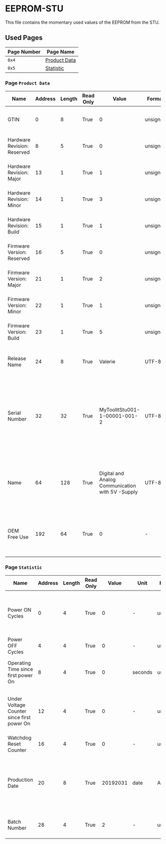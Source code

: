 # EEPROM-STU

This file contains the momentary used values of the EEPROM from the STU.

## Used Pages

| Page Number | Page Name                          |
| ----------- | ---------------------------------- |
| `0x4`       | [Product Data](#page:product-data) |
| `0x5`       | [Statistic](#page:statistic)       |

<a name="page:product-data"></a>

### Page `Product Data`

| Name                        | Address | Length | Read Only | Value                                            | Format   | Description                                                                                                             |
| --------------------------- | ------- | ------ | --------- | ------------------------------------------------ | -------- | ----------------------------------------------------------------------------------------------------------------------- |
| GTIN                        | 0       | 8      | True      | 0                                                | unsigned | Global Trade Identification Number (GTIN)                                                                               |
| Hardware Revision: Reserved | 8       | 5      | True      | 0                                                | unsigned | Hardware Revision Number - Reserved                                                                                     |
| Hardware Revision: Major    | 13      | 1      | True      | 1                                                | unsigned | Hardware Revision Number - Major                                                                                        |
| Hardware Revision: Minor    | 14      | 1      | True      | 3                                                | unsigned | Hardware Revision Number - Minor                                                                                        |
| Hardware Revision: Build    | 15      | 1      | True      | 1                                                | unsigned | Hardware Revision Number - Build                                                                                        |
| Firmware Version: Reserved  | 16      | 5      | True      | 0                                                | unsigned | Firmware Version Number - Reserved                                                                                      |
| Firmware Version: Major     | 21      | 1      | True      | 2                                                | unsigned | Firmware Version Number - Major                                                                                         |
| Firmware Version: Minor     | 22      | 1      | True      | 1                                                | unsigned | Firmware Version Number - Minor                                                                                         |
| Firmware Version: Build     | 23      | 1      | True      | 5                                                | unsigned | Firmware Version Number - Build                                                                                         |
| Release Name                | 24      | 8      | True      | Valerie                                          | UTF-8    | Release Name, represents Major - Minor                                                                                  |
| Serial Number               | 32      | 32     | True      | MyToolItStu001-1-00001-001-2                     | UTF-8    | Manufacture Serial Number (Derived from ISBN); Product Group - Subgroup - Manufacture ID - Product Number - Check Digit |
| Name                        | 64      | 128    | True      | Digital and Analog Communication with 5V -Supply | UTF-8    | Manufacture Name; This may extend Serial Number, supports URL, extend definition, etc.                                  |
| OEM Free Use                | 192     | 64     | True      | 0                                                | -        | Supports Manufacture Specific information in format that is free to choose                                              |

<a name="page:statistic"></a>

### Page `Statistic`

| Name                                       | Address | Length | Read Only | Value    | Unit    | Format   | Description                                                                       |
| ------------------------------------------ | ------- | ------ | --------- | -------- | ------- | -------- | --------------------------------------------------------------------------------- |
| Power ON Cycles                            | 0       | 4      | True      | 0        | -       | unsigned | Power On Cycles since first reset(Note that a resets also counts as power on)     |
| Power OFF Cycles                           | 4       | 4      | True      | 0        | -       | unsigned | Power Off Cycles since first reset                                                |
| Operating Time since first power On        | 8       | 4      | True      | 0        | seconds | unsigned | Operating Time since first power On in seconds                                    |
| Under Voltage Counter since first power On | 12      | 4      | True      | 0        | -       | unsigned | Counts of under voltages that yields into turn off state(Brown Out)               |
| Watchdog Reset Counter                     | 16      | 4      | True      | 0        | -       | unsigned | Watchdog Resets since first power on                                              |
| Production Date                            | 20      | 8      | True      | 20192031 | date    | ASCII    | Production Date (EEPROM Production Write) in the format yyyymmdd (year month day) |
| Batch Number                               | 28      | 4      | True      | 2        | -       | unsigned | Consecutive number for manufactured devices                                       |

